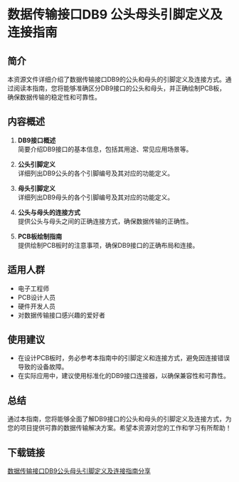 # 数据传输接口DB9 公头母头引脚定义及连接指南

## 简介
本资源文件详细介绍了数据传输接口DB9的公头和母头的引脚定义及连接方式。通过阅读本指南，您将能够准确区分DB9接口的公头和母头，并正确绘制PCB板，确保数据传输的稳定性和可靠性。

## 内容概述
1. **DB9接口概述**  
   简要介绍DB9接口的基本信息，包括其用途、常见应用场景等。

2. **公头引脚定义**  
   详细列出DB9公头的各个引脚编号及其对应的功能定义。

3. **母头引脚定义**  
   详细列出DB9母头的各个引脚编号及其对应的功能定义。

4. **公头与母头的连接方式**  
   提供公头与母头之间的正确连接方式，确保数据传输的正确性。

5. **PCB板绘制指南**  
   提供绘制PCB板时的注意事项，确保DB9接口的正确布局和连接。

## 适用人群
- 电子工程师
- PCB设计人员
- 硬件开发人员
- 对数据传输接口感兴趣的爱好者

## 使用建议
- 在设计PCB板时，务必参考本指南中的引脚定义和连接方式，避免因连接错误导致的设备故障。
- 在实际应用中，建议使用标准化的DB9接口连接器，以确保兼容性和可靠性。

## 总结
通过本指南，您将能够全面了解DB9接口的公头和母头的引脚定义及连接方式，为您的项目提供可靠的数据传输解决方案。希望本资源对您的工作和学习有所帮助！

## 下载链接

[数据传输接口DB9公头母头引脚定义及连接指南分享](https://pan.quark.cn/s/45efc11278d7)
